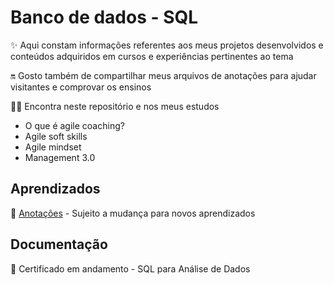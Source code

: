 # Banco de dados - SQL
✨ Aqui constam informações referentes aos meus projetos desenvolvidos e conteúdos adquiridos em cursos e experiências pertinentes ao tema  

🔛 Gosto também de compartilhar meus arquivos de anotações para ajudar visitantes e comprovar os ensinos

🤹🏻 Encontra neste repositório e nos meus estudos
* O que é agile coaching?
* Agile soft skills
* Agile mindset
* Management 3.0

## Aprendizados

📝 [Anotações](https://1drv.ms/w/s!Aod7i08U7H1kwzpGjvCui4nmC4Jk?e=L3RddK) - Sujeito a mudança para novos aprendizados


## Documentação

📄 Certificado em andamento - SQL para Análise de Dados
